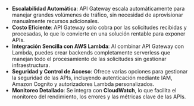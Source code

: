 - **Escalabilidad Automática**: API Gateway escala automáticamente para manejar grandes volúmenes de tráfico, sin necesidad de aprovisionar manualmente recursos adicionales.
- **Costo Eficiente**: API Gateway solo cobra por las solicitudes recibidas y procesadas, lo que lo convierte en una solución rentable para exponer APIs.
- **Integración Sencilla con AWS Lambda**: Al combinar API Gateway con Lambda, puedes crear backends completamente serverless que manejan todo el procesamiento de las solicitudes sin gestionar infraestructura.
- **Seguridad y Control de Acceso**: Ofrece varias opciones para gestionar la seguridad de las APIs, incluyendo autenticación mediante IAM, Amazon Cognito y autorizadores Lambda personalizados.
- **Monitoreo Detallado**: Se integra con **CloudWatch**, lo que facilita el monitoreo del rendimiento, los errores y las métricas clave de las APIs.